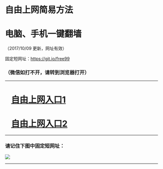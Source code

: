 ﻿# 自由上网简易方法

# 电脑、手机一键翻墙

（2017/10/09 更新，网址有效）

固定短网址：https://git.io/free99

### （微信如打不开，请转到浏览器打开）


***





# &nbsp;&nbsp; <a href="http://ft382421904.fwq-tz-1001.info/fwqtz01.html?t=100900130114 " target="_blank">自由上网入口1</a>
# &nbsp;&nbsp; <a href="http://ft453220376.fwq-tz-1002.info/fwqtz02.html?t=10090011709 " target="_blank">自由上网入口2</a>
***

### 请记住下图中固定短网址：

<img src="https://s3-us-west-2.amazonaws.com/fwq-1001/yjfq-20170905okok.png" /> 


***

